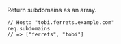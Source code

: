 Return subdomains as an array.

```
// Host: "tobi.ferrets.example.com"
req.subdomains
// => ["ferrets", "tobi"]
```
